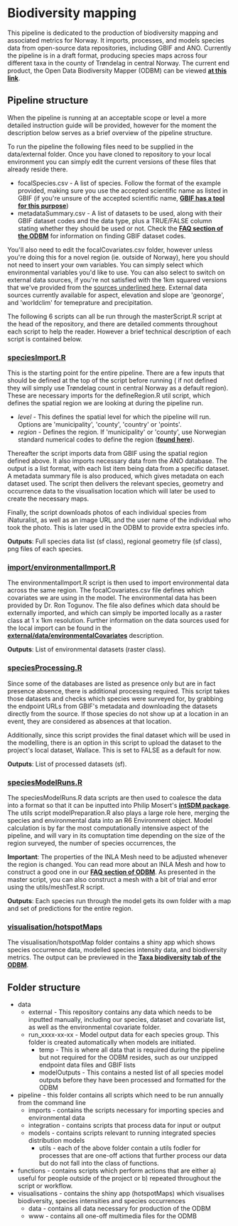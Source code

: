 # Biodiversity mapping

This pipeline is dedicated to the production of biodiversity mapping and associated metrics for Norway. It imports, processes, and models species 
data from open-source data repositories, including GBIF and ANO. Currently the pipeline is in a draft format, producing species maps across four 
different taxa in the county of Trøndelag in central Norway. The current end product, the Open Data Biodiversity Mapper (ODBM) can be viewed 
[**at this link**](https://swp-data-projects.shinyapps.io/odbm/).

## Pipeline structure

When the pipeline is running at an acceptable scope or level a more detailed instruction guide will be provided, however for the moment the description below serves as a brief overview of the pipeline structure.

To run the pipeline the following files need to be supplied in the data/external folder. Once you have cloned to repository to your
local environment you can simply edit the current versions of these files that already reside there.

- focalSpecies.csv - A list of species. Follow the format of the example provided, making sure you use the accepted scientific name as 
listed in GBIF (if you're unsure of the accepted scientific name, [**GBIF has a tool for this purpose**](https://www.gbif.org/tools/species-lookup))
- metadataSummary.csv - A list of datasets to be used, along with their GBIF dataset codes and the data type, plus a TRUE/FALSE column 
stating whether they should be used or not. Check the [**FAQ section of the ODBM**](https://swp-data-projects.shinyapps.io/odbm/) for
information on finding GBIF dataset codes.

You'll also need to edit the focalCovariates.csv folder, however unless you're doing this for a novel region (ie. outside of Norway),
here you should not need to insert your own variables. You can simply select which environmental variables you'd like to use. You can
also select to switch on external data sources, if you're not satisfied with the 1km squared versions that we've provided from the
[sources underlined here](https://github.com/gjearevoll/BioDivMapping/tree/main/data/external/environmentalCovariates). External data sources
currently available for aspect, elevation and slope are 'geonorge', and 'worldclim' for temeprature and precipitation.

The following 6 scripts can all be run through the masterScript.R script at the head of the repository, and there are detailed comments
throughout each script to help the reader. However a brief technical description of each script is contained below.

### [speciesImport.R](https://github.com/gjearevoll/BioDivMapping/blob/main/pipeline/import/speciesImport.R)

This is the starting point for the entire pipeline. There are a few inputs that should be defined at the top of the script before running (
if not defined they will simply use Trøndelag count in central Norway as a default region). These are necessary imports for the defineRegion.R util 
script, which defines the spatial region we are looking at during the pipeline run. 

- *level* - This defines the spatial level for which the pipeline will run. Options are 'municipality', 'county', 'country' or 'points'.
- *region* - Defines the region. If 'municipality' or 'county', use Norwegian standard numerical codes to define the region 
([**found here**](https://kartverket.no/til-lands/kommunereform/tekniske-endringer-ved-sammenslaing-og-grensejustering/komendr2020)).

Thereafter the script imports data from GBIF using the spatial region defined above. It also imports necessary data from the ANO database. The
output is a list format, with each list item being data from a specific dataset. A metadata summary file is also produced, which gives metadata on 
each dataset used. The script then delivers the relevant species, geometry and occurrence data to the visualisation location which will later
be used to create the necessary maps.

Finally, the script downloads photos of each individual species from iNaturalist, as well as an image URL and the user name of the individual
who took the photo. This is later used in the ODBM to provide extra species info.

**Outputs**: Full species data list (sf class), regional geometry file (sf class), png files of each species.

### [import/environmentalImport.R](https://github.com/gjearevoll/BioDivMapping/blob/main/pipeline/import/environmentalImport.R)

The environmentalImport.R script is then used to import environmental data across the same region. The focalCovariates.csv file defines which 
covariates we are using in the model. The environmental data has been provided by Dr. Ron Togunov. The file also defines which data should be
externally imported, and which can simply be imported locally as a raster class at 1 x 1km resolution. Further information on the data sources used 
for the local import can be found in the 
[**external/data/environmentalCovariates**](https://github.com/gjearevoll/BioDivMapping/tree/main/data/external/environmentalCovariates) description.

**Outputs**: List of environmental datasets (raster class).

### [speciesProcessing.R](https://github.com/gjearevoll/BioDivMapping/blob/main/pipeline/processing/speciesDataProcessing.R)

Since some of the databases are listed as presence only but are in fact presence absence, there is additional processing required. This 
script takes those datasets and checks which species were surveyed for, by grabbing the endpoint URLs from GBIF's metadata and downloading
the datasets directly from the source. If those species do not show up at a location in an event, they are considered as
absences at that location.

Additionally, since this script provides the final dataset which will be used in the modelling, there is an option in this script to upload the 
dataset to the project's local dataset, Wallace. This is set to FALSE as a default for now.

**Outputs**: List of processed datasets (sf).

### [speciesModelRuns.R](https://github.com/gjearevoll/BioDivMapping/blob/main/pipeline/models/speciesModelRuns.R)

The speciesModelRuns.R data scripts are then used to coalesce the data into a format so that it can be inputted into Philip Mosert's
[**intSDM package**](https://github.com/PhilipMostert/intSDM). The utils script modelPreparation.R also plays a large role here, merging the species
and environmental data into an R6 Environment object. Model calculation is by far the most computationally intensive aspect of the pipeline,
and will vary in its comuptation time depending on the size of the region surveyed, the number of species occurrences, the 

**Important**: The properties of the INLA Mesh need to be adjusted whenever the region is changed. You can read more about an INLA Mesh and how to 
construct a good one in our [**FAQ section of ODBM**](https://swp-data-projects.shinyapps.io/odbm/). As presented in the 
master script, you can also construct a mesh with a bit of trial and error using the utils/meshTest.R script.

**Outputs**: Each species run through the model gets its own folder with a map and set of predictions for the entire region.

### [visualisation/hotspotMaps](https://github.com/gjearevoll/BioDivMapping/tree/main/visualisation/hotspotMaps)

The visualisation/hotspotMap folder contains a shiny app which shows species occurrence data, modelled species intensity data, and
biodiversity metrics. The output can be previewed in the 
[**Taxa biodiversity tab of the ODBM**](https://swp-data-projects.shinyapps.io/odbm/).

## Folder structure

- data
  + external - This repository contains any data which needs to be inputted manually, including our species, dataset and covariate list, as well as the environmental covariate folder.
  + run_xxxx-xx-xx - Model output data for each species group. This folder is created automatically when models are initiated.
    * temp - This is where all data that is required during the pipeline but not required for the ODBM resides, such as our unzipped endpoint data files and GBIF lists
    * modelOutputs - This contains a nested list of all species model outputs before they have been processed and formatted for the ODBM
- pipeline - this folder contains all scripts which need to be run annually from the command line
  + imports - contains the scripts necessary for importing species and environmental data
  + integration - contains scripts that process data for input or output
  + models - contains scripts relevant to running integrated species distribution models
    * utils - each of the above folder contain a utils fodler for processes that are one-off actions that further process our data but do not fall into the class of functions.
- functions - contains scripts which perform actions that are either a) useful for people outside of the project or b) repeated throughout the script or workflow.
- visualisations - contains the shiny app (hotspotMaps) which visualises biodiversity, species intensities and species occurrences
  + data - contains all data necessary for production of the ODBM
  + www - contains all one-off multimedia files for the ODMB

